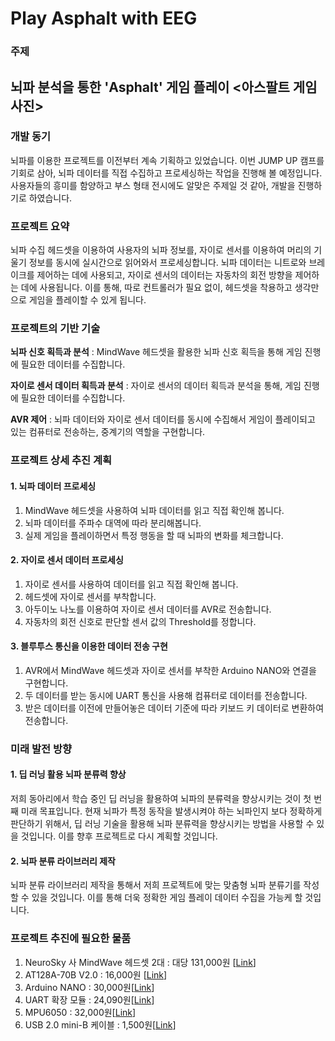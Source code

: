 # Play Asphalt with EEG

### 주제
뇌파 분석을 통한 'Asphalt' 게임 플레이
<아스팔트 게임 사진>
-----
### 개발 동기
뇌파를 이용한 프로젝트를 이전부터 계속 기획하고 있었습니다. 이번 JUMP UP 캠프를 기회로 삼아, 뇌파 데이터를 직접 수집하고 프로세싱하는 작업을 진행해 볼 예정입니다.
사용자들의 흥미를 함양하고 부스 형태 전시에도 알맞은 주제일 것 같아, 개발을 진행하기로 하였습니다.

### 프로젝트 요약
뇌파 수집 헤드셋을 이용하여 사용자의 뇌파 정보를, 자이로 센서를 이용하여 머리의 기울기 정보를 동시에 실시간으로 읽어와서 프로세싱합니다. 뇌파 데이터는 니트로와 브레이크를 제어하는 데에 사용되고, 자이로 센서의 데이터는 자동차의 회전 방향을 제어하는 데에 사용됩니다. 이를 통해, 따로 컨트롤러가 필요 없이, 헤드셋을 착용하고 생각만으로 게임을 플레이할 수 있게 됩니다.

### 프로젝트의 기반 기술
__뇌파 신호 획득과 분석__ : MindWave 헤드셋을 활용한 뇌파 신호 획득을 통해 게임 진행에 필요한 데이터를 수집합니다.

__자이로 센서 데이터 획득과 분석__ : 자이로 센서의 데이터 획득과 분석을 통해, 게임 진행에 필요한 데이터를 수집합니다.

__AVR 제어__ : 뇌파 데이터와 자이로 센서 데이터를 동시에 수집해서 게임이 플레이되고 있는 컴퓨터로 전송하는, 중계기의 역할을 구현합니다.

### 프로젝트 상세 추진 계획
#### 1. 뇌파 데이터 프로세싱
1. MindWave 헤드셋을 사용하여 뇌파 데이터를 읽고 직접 확인해 봅니다.
2. 뇌파 데이터를 주파수 대역에 따라 분리해봅니다.
3. 실제 게임을 플레이하면서 특정 행동을 할 때 뇌파의 변화를 체크합니다.

#### 2. 자이로 센서 데이터 프로세싱
1. 자이로 센서를 사용하여 데이터를 읽고 직접 확인해 봅니다.
2. 헤드셋에 자이로 센서를 부착합니다.
3. 아두이노 나노를 이용하여 자이로 센서 데이터를 AVR로 전송합니다.
4. 자동차의 회전 신호로 판단할 센서 값의 Threshold를 정합니다.

#### 3. 블루투스 통신을 이용한 데이터 전송 구현
1. AVR에서 MindWave 헤드셋과 자이로 센서를 부착한 Arduino NANO와 연결을 구현합니다.
2. 두 데이터를 받는 동시에 UART 통신을 사용해 컴퓨터로 데이터를 전송합니다.
3. 받은 데이터를 이전에 만들어놓은 데이터 기준에 따라 키보드 키 데이터로 변환하여 전송합니다.

### 미래 발전 방향
#### 1. 딥 러닝 활용 뇌파 분류력 향상
저희 동아리에서 학습 중인 딥 러닝을 활용하여 뇌파의 분류력을 향상시키는 것이 첫 번째 미래 목표입니다.
현재 뇌파가 특정 동작을 발생시켜야 하는 뇌파인지 보다 정확하게 판단하기 위해서, 딥 러닝 기술을 활용해 뇌파 분류력을 향상시키는 방법을 사용할 수 있을 것입니다. 이를 향후 프로젝트로 다시 계획할 것입니다.


#### 2. 뇌파 분류 라이브러리 제작
뇌파 분류 라이브러리 제작을 통해서 저희 프로젝트에 맞는 맞춤형 뇌파 분류기를 작성할 수 있을 것입니다. 이를 통해 더욱 정확한 게임 플레이 데이터 수집을 가능케 할 것입니다.

### 프로젝트 추진에 필요한 물품
1. NeuroSky 사 MindWave 헤드셋 2대 : 대당 131,000원 [[Link](http://item.gmarket.co.kr/Item?goodscode=999426085&pos_shop_cd=SH&pos_class_cd=111111111&pos_class_kind=T&keyword_order=MindWave&keyword_seqno=12902348156&search_keyword=MindWave)]
2. AT128A-70B V2.0 : 16,000원 [[Link](http://www.devicemart.co.kr/35264)]
3. Arduino NANO : 30,000원[[Link](http://www.devicemart.co.kr/34411)]
4. UART 확장 모듈 : 24,090원[[Link](http://cr2.shopping.naver.com/adcrNoti.nhn?x=MOfJmOCozcQBRjfKX8Uxi%2F%2F%2F%2Fw%3D%3DsbAttJlTWDBL5S4TY1TxjOQDkTSLbQR1oOgSN5vG%2F3ZP2XSfLr2YqL8oPiAD7ZiycS7Mr8aVazJ1n2qmUBif7KJSZS02dbfVNhbaOrrVtCcAjGIBer7qKMxCpvbnOXBXhxu18RpcDMrLywIMHyLTy0mtmotr%2BSdAnGvQcGEKEMlWrAc%2F%2BlUZ38CWJJAfwMoKAz%2F8rwN6NVKgTNLIZxiDF1UN6Ti%2BwW9mNuVNxwdNNuPoNlgVkPmB3Fk5NKtM%2BH9nOrp4SorNTj22ze7e6OQHQdcpn545QSgAPff3GJwjAgBIhxfFTUuEhjck9K1e9hxUxsE%2FlcJE2bOcft9T84fqPnTn4LsZtYWyg7oKmFjNw7hKhX3ledhJ91y2CHYVLvmutWNcQS%2F9V6J7yQ7Aaf4OOQltoylU6V%2FtAeSdIOegJ6fCv1Qo7fM3J%2Fe%2FVhnj5JjQePvR5S3MHMC%2B5X9IQfTqkGhybbqYg4%2Bpwl1mObahcBgsodoL8d3Y6HOcKfjwjYcmAJ90HeaWvgVmeWBVrSIWUryZPraFLMJLvszaQF1Yp8b7UP0wTW5Ca2bAuqaaJ6SMpLimixFVpHyT891D0zlKD3xQPshV%2BzPtgm3O%2FNnZT8m%2BoLNlnW1xLA1R27qemymWucYCN3UTgzVocZ%2BIVWkYfyW1mD9MG4OXNAG7ECXS7urRoOwKpoihWc%2BGRsEIc6DTH3TzrXeLgOpjI3aey5PCkmAEnpdLR7TbNNPTUR4iSEjDmELD3rZWfKu18oNrMb6tp&nv_mid=9461167328&cat_id=50001579)]
5. MPU6050 : 32,000원[[Link](http://www.devicemart.co.kr/38329)]
6. USB 2.0 mini-B 케이블 : 1,500원[[Link](http://www.devicemart.co.kr/1324029)]
